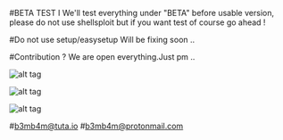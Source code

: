 #BETA TEST I
            We'll test everything under "BETA" before usable version, please do not use shellsploit but if you want test of course go ahead !

#Do not use setup/easysetup
         Will be fixing  soon .. 

#Contribution ? 
         We are open everything.Just pm ..
         
![alt tag](http://i.hizliresim.com/vnLnvD.png)         
  
![alt tag](http://i.hizliresim.com/1MkMlb.png)         

![alt tag](http://i.hizliresim.com/rZVZoz.png)         
       
         
#b3mb4m@tuta.io
#b3mb4m@protonmail.com
